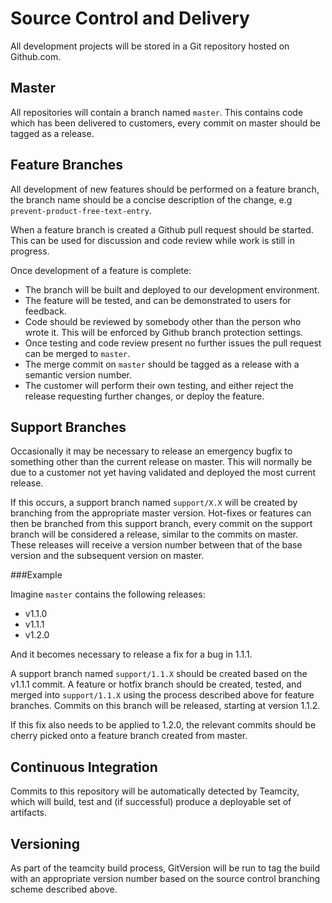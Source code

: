 # Source Control and Delivery

All development projects will be stored in a Git repository hosted on Github.com.

## Master

All repositories will contain a branch named `master`. This contains code which has been delivered to customers, every commit on master should be tagged as a release.

## Feature Branches

All development of new features should be performed on a feature branch, the branch name should be a concise description of the change, e.g `prevent-product-free-text-entry`.

When a feature branch is created a Github pull request should be started. This can be used for discussion and code review while work is still in progress.

Once development of a feature is complete:

- The branch will be built and deployed to our development environment.
- The feature will be tested, and can be demonstrated to users for feedback.
- Code should be reviewed by somebody other than the person who wrote it. This will be enforced by Github branch protection settings.
- Once testing and code review present no further issues the pull request can be merged to `master`.
- The merge commit on `master` should be tagged as a release with a semantic version number.
- The customer will perform their own testing, and either reject the release requesting further changes, or deploy the feature.

## Support Branches

Occasionally it may be necessary to release an emergency bugfix to something other than the current release on master. This will normally be due to a customer not yet having validated and deployed the most current release.

If this occurs, a support branch named `support/X.X` will be created by branching from the appropriate master version.
Hot-fixes or features can then be branched from this support branch, every commit on the support branch will be considered a release, similar to the commits on master. These releases will receive a version number between that of the base version and the subsequent version on master.

###Example

Imagine `master` contains the following releases:

- v1.1.0
- v1.1.1
- v1.2.0

And it becomes necessary to release a fix for a bug in 1.1.1.

A support branch named `support/1.1.X` should be created based on the v1.1.1 commit.
A feature or hotfix branch should be created, tested, and merged into `support/1.1.X` using the process described above for feature branches.
Commits on this branch will be released, starting at version 1.1.2.

If this fix also needs to be applied to 1.2.0, the relevant commits should be cherry picked onto a feature branch created from master.

## Continuous Integration

Commits to this repository will be automatically detected by Teamcity, which will build, test and (if successful) produce a deployable set of artifacts.

## Versioning

As part of the teamcity build process, GitVersion will be run to tag the build with an appropriate version number based on the source control branching scheme described above.
